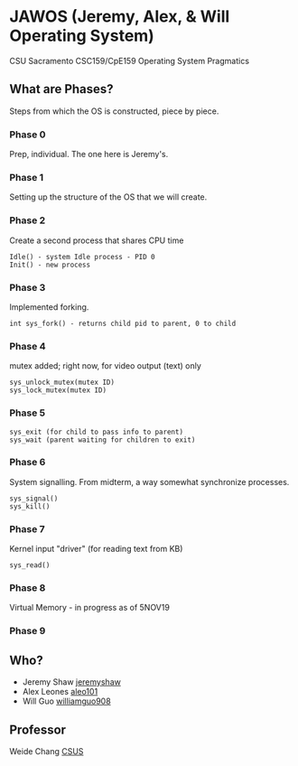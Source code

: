 # JAWOS (Jeremy, Alex, & Will Operating System)
CSU Sacramento CSC159/CpE159 Operating System Pragmatics


## What are Phases?
Steps from which the OS is constructed, piece by piece.

### Phase 0
Prep, individual. The one here is Jeremy's.

### Phase 1
Setting up the structure of the OS that we will create.

### Phase 2
Create a second process that shares CPU time
```
Idle() - system Idle process - PID 0
Init() - new process
```

### Phase 3
Implemented forking.
```
int sys_fork() - returns child pid to parent, 0 to child
```

### Phase 4
mutex added; right now, for video output (text) only
```
sys_unlock_mutex(mutex ID)
sys_lock_mutex(mutex ID)
```

### Phase 5
```
sys_exit (for child to pass info to parent)
sys_wait (parent waiting for children to exit)
```

### Phase 6
System signalling. From midterm, a way somewhat synchronize processes.
```
sys_signal()
sys_kill()
```

### Phase 7
Kernel input "driver" (for reading text from KB)
```
sys_read()
```

### Phase 8
Virtual Memory - in progress as of 5NOV19

### Phase 9


## Who?
* Jeremy Shaw [jeremyshaw](https://github.com/jeremyshaw)
* Alex Leones [aleo101](https://github.com/aleo101)
* Will Guo  [williamguo908](https://github.com/williamguo908)

## Professor
Weide Chang [CSUS](http://athena.ecs.csus.edu/~changw/)
